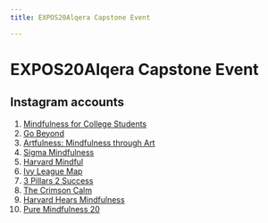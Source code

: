 ```yaml
---
title: EXPOS20Alqera Capstone Event

---
```


# EXPOS20Alqera Capstone Event

## Instagram accounts
1. [Mindfulness for College Students
](https://www.instagram.com/a.mindful.u/)
2. [Go Beyond](https://www.instagram.com/go.beyond.forever/)
3. [Artfulness: Mindfulness through Art](https://www.instagram.com/artfulness2023/)
4. [Sigma Mindfulness](https://www.instagram.com/sigmamindfulness/)
5. [Harvard Mindful](https://www.instagram.com/harvardandmindful/)
6. [Ivy League Map](https://www.instagram.com/ivyleaguemap/)
7. [3 Pillars 2 Success](https://www.instagram.com/3pillars2success/)
8. [The Crimson Calm](https://www.instagram.com/thecrimsoncalm/)
9. [Harvard Hears Mindfulness](https://www.instagram.com/harvardhearsmindfulness/)
10. [Pure Mindfulness 20](https://www.instagram.com/puremindfulness20/)